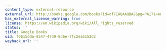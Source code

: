 ```yaml
---
content_type: external-resource
external_url: http://books.google.com/books?id=of7IAQAAQBAJ&pg=PA171=onepage
has_external_license_warning: true
license: https://en.wikipedia.org/wiki/All_rights_reserved
status: ''
title: Google Books
uid: f0615dda-8547-47d9-8d6e-7fc2ea5152d2
wayback_url: ''
---
```

